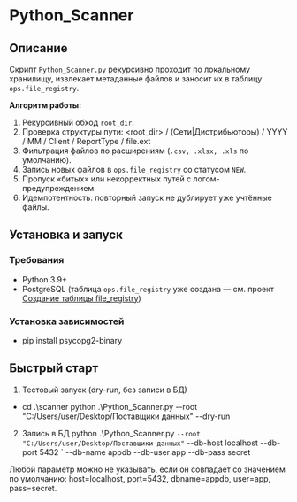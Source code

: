 # Python_Scanner

## Описание
Скрипт `Python_Scanner.py` рекурсивно проходит по локальному хранилищу, извлекает метаданные файлов и заносит их в таблицу `ops.file_registry`.

**Алгоритм работы:**
1. Рекурсивный обход `root_dir`.
2. Проверка структуры пути: <root_dir> / (Сети|Дистрибьюторы) / YYYY / MM / Client / ReportType / file.ext
3. Фильтрация файлов по расширениям (`.csv, .xlsx, .xls` по умолчанию).
4. Запись новых файлов в `ops.file_registry` со статусом `NEW`.
5. Пропуск «битых» или некорректных путей с логом-предупреждением.
6. Идемпотентность: повторный запуск не дублирует уже учтённые файлы.

## Установка и запуск

### Требования
- Python 3.9+
- PostgreSQL (таблица `ops.file_registry` уже создана — см. проект [Создание таблицы file_registry](https://github.com/KKKuznetsov/Create_table_file_registry_PostgreSQL))

### Установка зависимостей

- pip install psycopg2-binary

## Быстрый старт

1) Тестовый запуск (dry-run, без записи в БД)
- cd .\scanner
python .\Python_Scanner.py --root "C:/Users/user/Desktop/Поставщики данных" --dry-run

2) Запись в БД
python .\Python_Scanner.py `
  --root "C:/Users/user/Desktop/Поставщики данных" `
  --db-host localhost --db-port 5432 `
  --db-name appdb --db-user app --db-pass secret

Любой параметр можно не указывать, если он совпадает со значением по умолчанию:
host=localhost, port=5432, dbname=appdb, user=app, pass=secret.


